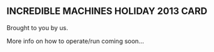 INCREDIBLE MACHINES HOLIDAY 2013 CARD
--------------------------------------------

Brought to you by us.

More info on how to operate/run coming soon...
